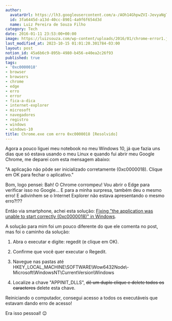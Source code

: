 ```yaml
---
author:
  avatarUrl: https://lh3.googleusercontent.com/a-/AOh14GhpwZVI-JevyaNgTdlrOT6YN20cI6V9Kxtq38Ij8AQ=s100
  id: 3fa6445d-a13d-40cc-8901-4a9f6f654d3d
  name: Luiz Pereira de Souza Filho
category: Tech
date: 2016-01-11 23:53:00+00:00
image: https://luizsouza.com/wp-content/uploads/2016/01/chrome-error1.jpg
last_modified_at: 2023-10-15 01:01:20.301784-03:00
layout: post
notion_id: 45a6b6c9-895b-4980-b456-e40ea2c26f93
published: true
tags:
- '0xc0000018'
- browser
- browsers
- chrome
- edge
- erro
- error
- fica-a-dica
- internet-explorer
- microsoft
- navegadores
- registro
- windows
- windows-10
title: Chrome.exe com erro 0xc0000018 [Resolvido]
---
```


Agora a pouco liguei meu notebook no meu Windows 10, já que fazia uns dias que só estava usando o meu Linux e quando fui abrir meu Google Chrome, me deparei com esta mensagem abaixo:

"A aplicação não pôde ser inicializado corretamente (0xc0000018). Clique em OK para fechar o aplicativo."

Bom, logo pensei: Bah! O Chrome corrompeu! Vou abrir o Edge para verificar isso no Google... E para a minha surpresa, também deu o mesmo erro! E adivinhem se o Internet Explorer não estava apresentando o mesmo erro?!??

Então via smartphone, achei esta solução: [Fixing "the application was unable to start correctly (0xc0000018)" in Windows](http://www.ghacks.net/2015/10/16/fixing-the-application-was-unable-to-start-correctly-0xc0000018-in-windows/).

A solução para mim foi um pouco diferente do que ele comenta no post, mas foi o caminho da solução:

  1. Abra o executar e digite: regedit (e clique em OK).

  2. Confirme que você quer executar o Regedit.

  3. Navegue nas pastas até HKEY\_LOCAL\_MACHINE\SOFTWARE\Wow6432Node\­Microsoft\WindowsNT\CurrentVersion\Windo­­ws

  4. Localize a chave "APPINIT_DLLS", ~~dê um duplo clique e delete todos os caracteres~~ delete esta chave.

Reiniciando o computador, consegui acesso a todos os executáveis que estavam dando erro de acesso!

Era isso pessoal! 😉
